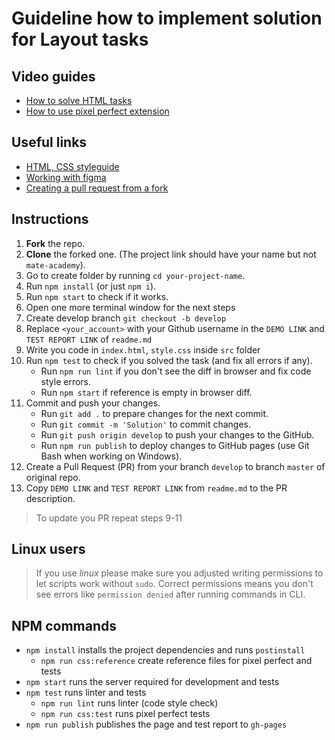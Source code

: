 # Guideline how to implement solution for Layout tasks 

## Video guides
- [How to solve HTML tasks](https://youtu.be/haCRZ3gNjOs)
- [How to use pixel perfect extension](https://youtu.be/zqRko57AurU)

## Useful links
- [HTML, CSS styleguide](https://mate-academy.github.io/style-guides/htmlcss.html)
- [Working with figma](./figma.md)
- [Creating a pull request from a fork](https://help.github.com/en/articles/creating-a-pull-request-from-a-fork)

## Instructions
1. **Fork** the repo.
2. **Clone** the forked one. (The project link should have your name but not `mate-academy`).
3. Go to create folder by running `cd your-project-name`.
4. Run `npm install` (or just `npm i`).
5. Run `npm start` to check if it works.
6. Open one more terminal window for the next steps
7. Create develop branch `git checkout -b develop`
8. Replace `<your_account>` with your Github username in the `DEMO LINK` and `TEST REPORT LINK` of `readme.md`
9. Write you code in `index.html`, `style.css` inside `src` folder
10. Run `npm test` to check if you solved the task (and fix all errors if any).
    - Run `npm run lint` if you don't see the diff in browser and fix code style errors.
    - Run `npm start` if reference is empty in browser diff.
11. Commit and push your changes.
    - Run `git add .` to prepare changes for the next commit.
    - Run `git commit -m 'Solution'` to commit changes.
    - Run `git push origin develop` to push your changes to the GitHub.
    - Run `npm run publish` to deploy changes to GitHub pages (use Git Bash when working on Windows). 
12. Create a Pull Request (PR) from your branch `develop` to branch `master` of original repo.
13. Copy `DEMO LINK` and `TEST REPORT LINK` from `readme.md` to the PR description.

> To update you PR repeat steps 9-11

## Linux users
> If you use _linux_ please make sure you adjusted writing permissions to let 
scripts work without `sudo`. Correct permissions means you don't see errors like
`permission denied` after running commands in CLI.

## NPM commands
- `npm install` installs the project dependencies and runs `postinstall`
  - `npm run css:reference` create reference files for pixel perfect and tests 
- `npm start` runs the server required for development and tests
- `npm test` runs linter and tests
  - `npm run lint` runs linter (code style check)
  - `npm run css:test` runs pixel perfect tests
- `npm run publish` publishes the page and test report to `gh-pages` 


